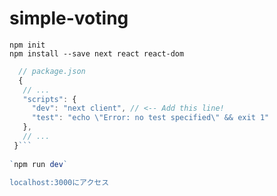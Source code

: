 # simple-voting
`npm init`  
`npm install --save next react react-dom`  

```js
  // package.json
  {
   // ...
   "scripts": {
     "dev": "next client", // <-- Add this line!
     "test": "echo \"Error: no test specified\" && exit 1"
   },
   // ...
 }```  
 
`npm run dev`

localhost:3000にアクセス
